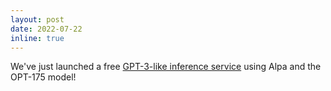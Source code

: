 ```yaml
---
layout: post
date: 2022-07-22
inline: true
---
```



We've just launched a free [GPT-3-like inference service](https://opt.alpa.ai/) using Alpa and the OPT-175 model!
<!-- We are excited to release [**causal-learn**](https://causal-learn.readthedocs.io/en/latest/), a Python package for 
causal discovery! -->